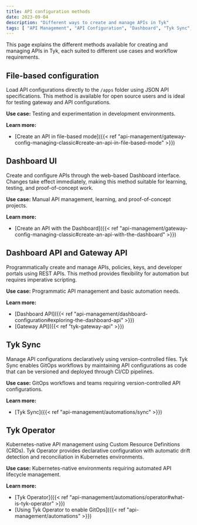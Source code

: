 ```yaml
---
title: API configuration methods
date: 2023-09-04
description: "Different ways to create and manage APIs in Tyk"
tags: [ "API Management", "API Configuration", "Dashboard", "Tyk Sync", "Tyk Operator" ]
---
```


This page explains the different methods available for creating and managing APIs in Tyk, each suited to different use cases and workflow requirements.

## File-based configuration

Load API configurations directly to the `/apps` folder using JSON API specifications. This method is available for open source users and is ideal for testing gateway and API configurations.

**Use case:** Testing and experimentation in development environments.

**Learn more:**
* [Create an API in file-based mode]({{< ref "api-management/gateway-config-managing-classic#create-an-api-in-file-based-mode" >}})

## Dashboard UI

Create and configure APIs through the web-based Dashboard interface. Changes take effect immediately, making this method suitable for learning, testing, and proof-of-concept work.

**Use case:** Manual API management, learning, and proof-of-concept projects.

**Learn more:**
* [Create an API with the Dashboard]({{< ref "api-management/gateway-config-managing-classic#create-an-api-with-the-dashboard" >}})

## Dashboard API and Gateway API

Programmatically create and manage APIs, policies, keys, and developer portals using REST APIs. This method provides flexibility for automation but requires imperative scripting.

**Use case:** Programmatic API management and basic automation needs.

**Learn more:**
- [Dashboard API]({{< ref "api-management/dashboard-configuration#exploring-the-dashboard-api" >}})
- [Gateway API]({{< ref "tyk-gateway-api" >}})

## Tyk Sync

Manage API configurations declaratively using version-controlled files. Tyk Sync enables GitOps workflows by maintaining API configurations as code that can be versioned and deployed through CI/CD pipelines.

**Use case:** GitOps workflows and teams requiring version-controlled API configurations.

**Learn more:**
- [Tyk Sync]({{< ref "api-management/automations/sync" >}})

## Tyk Operator

Kubernetes-native API management using Custom Resource Definitions (CRDs). Tyk Operator provides declarative configuration with automatic drift detection and reconciliation in Kubernetes environments.

**Use case:** Kubernetes-native environments requiring automated API lifecycle management.

**Learn more:**
- [Tyk Operator]({{< ref "api-management/automations/operator#what-is-tyk-operator" >}})
- [Using Tyk Operator to enable GitOps]({{< ref "api-management/automations" >}})
